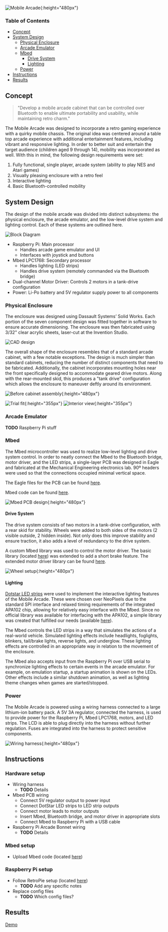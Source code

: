 ![Mobile Arcade](assets/MobileArcade.jpg){:height="480px"}



### Table of Contents
* [Concept](#concept)
* [System Design](#system-design)
  * [Physical Enclosure](#physical-enclosure)
  * [Arcade Emulator](#arcade-emulator)
  * [Mbed](#mbed)
    * [Drive System](#drive-system)
    * [Lighting](#lighting)
  * [Power](#power)
* [Instructions](#instructions)
* [Results](#results)



## Concept

> "Develop a mobile arcade cabinet that can be controlled over Bluetooth to enable ultimate portability and usability, while maintaining retro charm."

The Mobile Arcade was designed to incorporate a retro gaming experience with a quirky mobile chassis. The original idea was centered around a table top arcade experience with additional entertainment features, including vibrant and responsive lighting. In order to better suit and entertain the target audience (children aged 9 through 14), mobility was incorporated as well. With this in mind, the following design requirements were set:
1. Fully functional, single player, arcade system (ability to play NES and Atari games)
2. Visually pleasing enclosure with a retro feel
3. Interactive lighting
4. Basic Bluetooth-controlled mobility



## System Design

The design of the mobile arcade was divided into distinct subsystems: the physical enclosure, the arcade emulator, and the low-level drive system and lighting control. Each of these systems are outlined here.

![Block Diagram](assets/BlockDiagram.png)

* Raspberry Pi: Main processor
  * Handles arcade game emulator and UI
  * Interfaces with joystick and buttons
* Mbed LPC1768: Secondary processor
  * Handles lighting (LED strips)
  * Handles drive system (remotely commanded via the Bluetooth bridge)
* Dual-channel Motor Driver: Controls 2 motors in a tank-drive configuration
* Power: Li-Po battery and 5V regulator supply power to all components



### Physical Enclosure

The enclosure was designed using Dassault Systems’ Solid Works. Each portion of the seven component design was fitted together in software to ensure accurate dimensioning. The enclosure was then fabricated using 3/32" clear acrylic sheets, laser-cut at the Invention Studio.

![CAD design](assets/ArcadeCAD.png)

The overall shape of the enclosure resembles that of a standard arcade cabinet, with a few notable exceptions. The design is much simpler than standard cabinets, reducing the number of distinct components that need to be fabricated. Additionally, the cabinet incorporates mounting holes near the front specifically designed to accommodate geared drive motors. Along with the rear-mounted skid, this produces a "tank drive" configuration which allows the enclosure to maneuver deftly around its environment.



![Before cabinet assembly](assets/ArcadeCabinetPaint.jpg){:height="480px"}



![Trial fit](assets/TrialFit.jpg){:height="355px"}
![Interior view](assets/InteriorView.jpg){:height="355px"}



### Arcade Emulator

**TODO** Raspberry Pi stuff



### Mbed

The Mbed microcontroller was used to realize low-level lighting and drive system control. In order to neatly connect the Mbed to the Bluetooth bridge, motor driver, and the LED strips, a single-layer PCB was designed in Eagle and fabricated at the Mechanical Engineering electronics lab. 90º headers were used so that the connections occupied minimal vertical space.

The Eagle files for the PCB can be found [here](https://github.com/1961C/Mobile-Arcade/tree/master/eagle).

Mbed code can be found [here](https://os.mbed.com/users/abraha2d/code/MobileArcade/).



![Mbed PCB design](assets/MbedPCBLayout.png){:height="480px"}



#### Drive System

The drive system consists of two motors in a tank-drive configuration, with a rear skid for stability. Wheels were added to both sides of the motors (2 visible outside, 2 hidden inside). Not only does this improve stability and ensure traction, it also adds a level of redundancy to the drive system.

A custom Mbed library was used to control the motor driver. The basic library (located [here](https://os.mbed.com/users/simon/code/Motor/)) was extended to add a short brake feature. The extended motor driver library can be found [here](https://os.mbed.com/users/abraha2d/code/Motor/).



![Wheel setup](assets/ArcadeWheels.jpg){:height="480px"}



#### Lighting

[Dotstar LED strips](https://www.adafruit.com/product/2239) were used to implement the interactive lighting features of the Mobile Arcade. These were chosen over NeoPixels due to the standard SPI interface and relaxed timing requirements of the integrated APA102 chip, allowing for relatively easy interface with the Mbed. Since no official library was available for interfacing with the APA102, a simple library was created that fulfilled our needs (available [here](https://os.mbed.com/users/abraha2d/code/APA102/)).

The Mbed controls the LED strips in a way that simulates the actions of a real-world vehicle. Simulated lighting effects include headlights, foglights, blinkers, tail/brake lights, reverse lights, and underglow. These lighting effects are controlled in an appropriate way in relation to the movement of the enclosure.

The Mbed also accepts input from the Raspberry Pi over USB serial to synchronize lighting effects to certain events in the arcade emulator. For example, on emulation startup, a startup animation is shown on the LEDs. Other effects include a similar shutdown animation, as well as lighting theme changes when games are started/stopped.



### Power

The Mobile Arcade is powered using a wiring harness connected to a large lithium-ion battery pack. A 5V 3A regulator, connected the harness, is used to provide power for the Raspberry Pi, Mbed LPC1768, motors, and LED strips. The LCD is able to plug directly into the harness without further regulation. Fuses are integrated into the harness to protect sensitive components.



![Wiring harness](assets/WireHarness.jpg){:height="480px"}



## Instructions

### Hardware setup

* Wiring harness
  * **TODO** Details
* Mbed PCB wiring
  * Connect 5V regulator output to power input
  * Connect DotStar LED strips to LED strip outputs
  * Connect motor leads to motor outputs
  * Insert Mbed, Bluetooth bridge, and motor driver in appropriate slots
  * Connect Mbed to Raspberry Pi with a USB cable
* Raspberry Pi Arcade Bonnet wiring
  * **TODO** Details

### Mbed setup

* Upload Mbed code (located [here](https://os.mbed.com/users/abraha2d/code/MobileArcade/))

### Raspberry Pi setup

* Follow RetroPie setup (located [here]())
  * **TODO** Add any specific notes
* Replace config files
  * **TODO** Which config files?



## Results

[Demo](https://youtu.be/UGc3tqysLSs)

